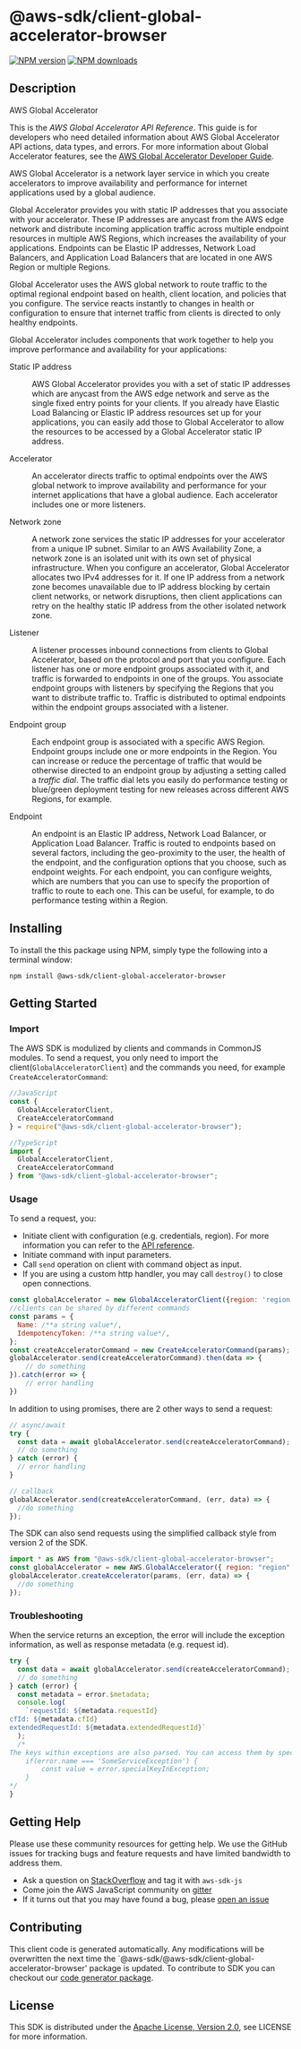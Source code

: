 # @aws-sdk/client-global-accelerator-browser

[![NPM version](https://img.shields.io/npm/v/@aws-sdk/client-global-accelerator-browser/preview.svg)](https://www.npmjs.com/package/@aws-sdk/client-global-accelerator-browser)
[![NPM downloads](https://img.shields.io/npm/dm/@aws-sdk/client-global-accelerator-browser.svg)](https://www.npmjs.com/package/@aws-sdk/client-global-accelerator-browser)

## Description

<fullname>AWS Global Accelerator</fullname> <p>This is the <i>AWS Global Accelerator API Reference</i>. This guide is for developers who need detailed information about AWS Global Accelerator API actions, data types, and errors. For more information about Global Accelerator features, see the <a href="https://docs.aws.amazon.com/global-accelerator/latest/dg/Welcome.html">AWS Global Accelerator Developer Guide</a>. </p> <p>AWS Global Accelerator is a network layer service in which you create accelerators to improve availability and performance for internet applications used by a global audience. </p> <p>Global Accelerator provides you with static IP addresses that you associate with your accelerator. These IP addresses are anycast from the AWS edge network and distribute incoming application traffic across multiple endpoint resources in multiple AWS Regions, which increases the availability of your applications. Endpoints can be Elastic IP addresses, Network Load Balancers, and Application Load Balancers that are located in one AWS Region or multiple Regions.</p> <p>Global Accelerator uses the AWS global network to route traffic to the optimal regional endpoint based on health, client location, and policies that you configure. The service reacts instantly to changes in health or configuration to ensure that internet traffic from clients is directed to only healthy endpoints.</p> <p>Global Accelerator includes components that work together to help you improve performance and availability for your applications:</p> <dl> <dt>Static IP address</dt> <dd> <p>AWS Global Accelerator provides you with a set of static IP addresses which are anycast from the AWS edge network and serve as the single fixed entry points for your clients. If you already have Elastic Load Balancing or Elastic IP address resources set up for your applications, you can easily add those to Global Accelerator to allow the resources to be accessed by a Global Accelerator static IP address.</p> </dd> <dt>Accelerator</dt> <dd> <p>An accelerator directs traffic to optimal endpoints over the AWS global network to improve availability and performance for your internet applications that have a global audience. Each accelerator includes one or more listeners.</p> </dd> <dt>Network zone</dt> <dd> <p>A network zone services the static IP addresses for your accelerator from a unique IP subnet. Similar to an AWS Availability Zone, a network zone is an isolated unit with its own set of physical infrastructure. When you configure an accelerator, Global Accelerator allocates two IPv4 addresses for it. If one IP address from a network zone becomes unavailable due to IP address blocking by certain client networks, or network disruptions, then client applications can retry on the healthy static IP address from the other isolated network zone.</p> </dd> <dt>Listener</dt> <dd> <p>A listener processes inbound connections from clients to Global Accelerator, based on the protocol and port that you configure. Each listener has one or more endpoint groups associated with it, and traffic is forwarded to endpoints in one of the groups. You associate endpoint groups with listeners by specifying the Regions that you want to distribute traffic to. Traffic is distributed to optimal endpoints within the endpoint groups associated with a listener.</p> </dd> <dt>Endpoint group</dt> <dd> <p>Each endpoint group is associated with a specific AWS Region. Endpoint groups include one or more endpoints in the Region. You can increase or reduce the percentage of traffic that would be otherwise directed to an endpoint group by adjusting a setting called a <i>traffic dial</i>. The traffic dial lets you easily do performance testing or blue/green deployment testing for new releases across different AWS Regions, for example. </p> </dd> <dt>Endpoint</dt> <dd> <p>An endpoint is an Elastic IP address, Network Load Balancer, or Application Load Balancer. Traffic is routed to endpoints based on several factors, including the geo-proximity to the user, the health of the endpoint, and the configuration options that you choose, such as endpoint weights. For each endpoint, you can configure weights, which are numbers that you can use to specify the proportion of traffic to route to each one. This can be useful, for example, to do performance testing within a Region.</p> </dd> </dl>

## Installing

To install the this package using NPM, simply type the following into a terminal window:

```
npm install @aws-sdk/client-global-accelerator-browser
```

## Getting Started

### Import

The AWS SDK is modulized by clients and commands in CommonJS modules. To send a request, you only need to import the client(`GlobalAcceleratorClient`) and the commands you need, for example `CreateAcceleratorCommand`:

```javascript
//JavaScript
const {
  GlobalAcceleratorClient,
  CreateAcceleratorCommand
} = require("@aws-sdk/client-global-accelerator-browser");
```

```javascript
//TypeScript
import {
  GlobalAcceleratorClient,
  CreateAcceleratorCommand
} from "@aws-sdk/client-global-accelerator-browser";
```

### Usage

To send a request, you:

- Initiate client with configuration (e.g. credentials, region). For more information you can refer to the [API reference][].
- Initiate command with input parameters.
- Call `send` operation on client with command object as input.
- If you are using a custom http handler, you may call `destroy()` to close open connections.

```javascript
const globalAccelerator = new GlobalAcceleratorClient({region: 'region'});
//clients can be shared by different commands
const params = {
  Name: /**a string value*/,
  IdempotencyToken: /**a string value*/,
};
const createAcceleratorCommand = new CreateAcceleratorCommand(params);
globalAccelerator.send(createAcceleratorCommand).then(data => {
    // do something
}).catch(error => {
    // error handling
})
```

In addition to using promises, there are 2 other ways to send a request:

```javascript
// async/await
try {
  const data = await globalAccelerator.send(createAcceleratorCommand);
  // do something
} catch (error) {
  // error handling
}
```

```javascript
// callback
globalAccelerator.send(createAcceleratorCommand, (err, data) => {
  //do something
});
```

The SDK can also send requests using the simplified callback style from version 2 of the SDK.

```javascript
import * as AWS from "@aws-sdk/client-global-accelerator-browser";
const globalAccelerator = new AWS.GlobalAccelerator({ region: "region" });
globalAccelerator.createAccelerator(params, (err, data) => {
  //do something
});
```

### Troubleshooting

When the service returns an exception, the error will include the exception information, as well as response metadata (e.g. request id).

```javascript
try {
  const data = await globalAccelerator.send(createAcceleratorCommand);
  // do something
} catch (error) {
  const metadata = error.$metadata;
  console.log(
    `requestId: ${metadata.requestId}
cfId: ${metadata.cfId}
extendedRequestId: ${metadata.extendedRequestId}`
  );
  /*
The keys within exceptions are also parsed. You can access them by specifying exception names:
    if(error.name === 'SomeServiceException') {
        const value = error.specialKeyInException;
    }
*/
}
```

## Getting Help

Please use these community resources for getting help. We use the GitHub issues for tracking bugs and feature requests and have limited bandwidth to address them.

- Ask a question on [StackOverflow](https://stackoverflow.com/questions/tagged/aws-sdk-js) and tag it with `aws-sdk-js`
- Come join the AWS JavaScript community on [gitter](https://gitter.im/aws/aws-sdk-js-v3)
- If it turns out that you may have found a bug, please [open an issue](https://github.com/aws/aws-sdk-js-v3/issues)

## Contributing

This client code is generated automatically. Any modifications will be overwritten the next time the `@aws-sdk/@aws-sdk/client-global-accelerator-browser' package is updated. To contribute to SDK you can checkout our [code generator package][].

## License

This SDK is distributed under the
[Apache License, Version 2.0](http://www.apache.org/licenses/LICENSE-2.0),
see LICENSE for more information.

[code generator package]: https://github.com/aws/aws-sdk-js-v3/tree/master/packages/service-types-generator
[api reference]: https://docs.aws.amazon.com/AWSJavaScriptSDK/latest/
